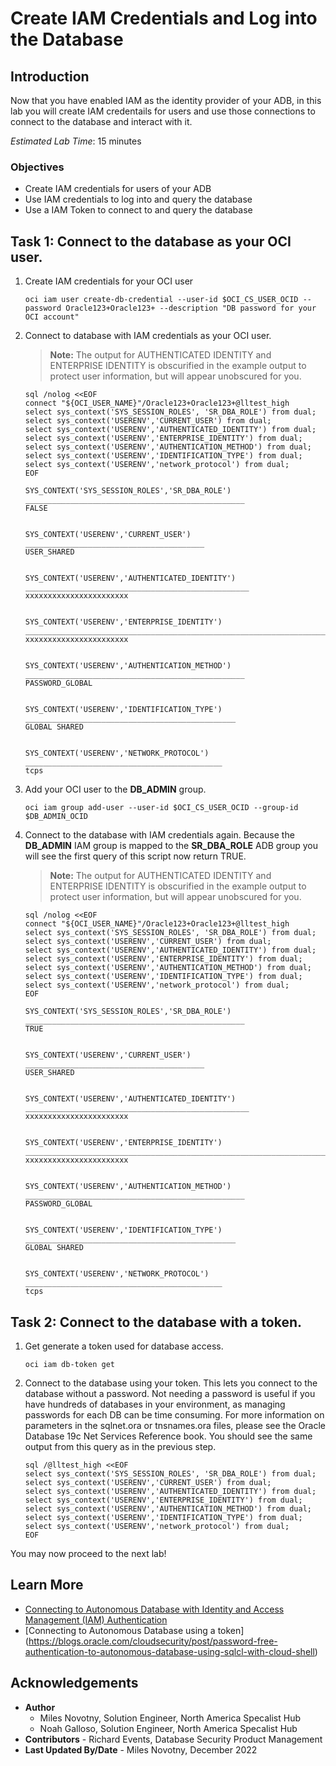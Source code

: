 # Create IAM Credentials and Log into the Database

## Introduction

Now that you have enabled IAM as the identity provider of your ADB, in this lab you will
create IAM credentails for users and use those connections to connect to the database and interact with it.

*Estimated Lab Time*: 15 minutes

### Objectives
- Create IAM credentials for users of your ADB
- Use IAM credentials to log into and query the database
- Use a IAM Token to connect to and query the database

## Task 1: Connect to the database as your OCI user.

1. Create IAM credentials for your OCI user

    ```
    oci iam user create-db-credential --user-id $OCI_CS_USER_OCID --password Oracle123+Oracle123+ --description "DB password for your OCI account"
    ```

2. Connect to database with IAM credentials as your OCI user.
    >**Note:** The output for AUTHENTICATED IDENTITY and ENTERPRISE IDENTITY is obscurified in the example output to protect user information, but will appear unobscured for you.

    ```
    sql /nolog <<EOF
    connect "${OCI_USER_NAME}"/Oracle123+Oracle123+@lltest_high
    select sys_context('SYS_SESSION_ROLES', 'SR_DBA_ROLE') from dual;
    select sys_context('USERENV','CURRENT_USER') from dual;
    select sys_context('USERENV','AUTHENTICATED_IDENTITY') from dual;
    select sys_context('USERENV','ENTERPRISE_IDENTITY') from dual;
    select sys_context('USERENV','AUTHENTICATION_METHOD') from dual;
    select sys_context('USERENV','IDENTIFICATION_TYPE') from dual;
    select sys_context('USERENV','network_protocol') from dual;
    EOF
    ```

    ```
    SYS_CONTEXT('SYS_SESSION_ROLES','SR_DBA_ROLE')    
    _________________________________________________
    FALSE                                             


    SYS_CONTEXT('USERENV','CURRENT_USER')    
    ________________________________________
    USER_SHARED                              


    SYS_CONTEXT('USERENV','AUTHENTICATED_IDENTITY')    
    __________________________________________________
    xxxxxxxxxxxxxxxxxxxxxxx                          


    SYS_CONTEXT('USERENV','ENTERPRISE_IDENTITY')                                    
    _______________________________________________________________________________
    xxxxxxxxxxxxxxxxxxxxxxx    


    SYS_CONTEXT('USERENV','AUTHENTICATION_METHOD')    
    _________________________________________________
    PASSWORD_GLOBAL                                   


    SYS_CONTEXT('USERENV','IDENTIFICATION_TYPE')    
    _______________________________________________
    GLOBAL SHARED                                   


    SYS_CONTEXT('USERENV','NETWORK_PROTOCOL')    
    ____________________________________________
    tcps
    ```

3. Add your OCI user to the **DB_ADMIN** group.

    ```
    oci iam group add-user --user-id $OCI_CS_USER_OCID --group-id $DB_ADMIN_OCID
    ```

4. Connect to the database with IAM credentials again. Because the **DB_ADMIN** IAM group is mapped to the **SR_DBA_ROLE** ADB group you will see the first query of this script now return TRUE.
    >**Note:** The output for AUTHENTICATED IDENTITY and ENTERPRISE IDENTITY is obscurified in the example output to protect user information, but will appear unobscured for you.

    ```
    sql /nolog <<EOF
    connect "${OCI_USER_NAME}"/Oracle123+Oracle123+@lltest_high
    select sys_context('SYS_SESSION_ROLES', 'SR_DBA_ROLE') from dual;
    select sys_context('USERENV','CURRENT_USER') from dual;
    select sys_context('USERENV','AUTHENTICATED_IDENTITY') from dual;
    select sys_context('USERENV','ENTERPRISE_IDENTITY') from dual;
    select sys_context('USERENV','AUTHENTICATION_METHOD') from dual;
    select sys_context('USERENV','IDENTIFICATION_TYPE') from dual;
    select sys_context('USERENV','network_protocol') from dual;
    EOF
    ```

    ```
    SYS_CONTEXT('SYS_SESSION_ROLES','SR_DBA_ROLE')    
    _________________________________________________
    TRUE                                              


    SYS_CONTEXT('USERENV','CURRENT_USER')    
    ________________________________________
    USER_SHARED                              


    SYS_CONTEXT('USERENV','AUTHENTICATED_IDENTITY')    
    __________________________________________________
    xxxxxxxxxxxxxxxxxxxxxxx                                 


    SYS_CONTEXT('USERENV','ENTERPRISE_IDENTITY')                                    
    _______________________________________________________________________________
    xxxxxxxxxxxxxxxxxxxxxxx    


    SYS_CONTEXT('USERENV','AUTHENTICATION_METHOD')    
    _________________________________________________
    PASSWORD_GLOBAL                                   


    SYS_CONTEXT('USERENV','IDENTIFICATION_TYPE')    
    _______________________________________________
    GLOBAL SHARED                                   


    SYS_CONTEXT('USERENV','NETWORK_PROTOCOL')    
    ____________________________________________
    tcps   
    ```

## Task 2: Connect to the database with a token.

1. Get generate a token used for database access.

    ```
    oci iam db-token get
    ```

2. Connect to the database using your token. This lets you connect to the database without a password. Not needing a password is useful if you have hundreds of databases in your environment, as managing passwords for each DB can be time consuming. For more information on parameters in the sqlnet.ora or tnsnames.ora files, please see the Oracle Database 19c Net Services Reference book. You should see the same output from this query as in the previous step.

    ```
    sql /@lltest_high <<EOF
    select sys_context('SYS_SESSION_ROLES', 'SR_DBA_ROLE') from dual;
    select sys_context('USERENV','CURRENT_USER') from dual;
    select sys_context('USERENV','AUTHENTICATED_IDENTITY') from dual;
    select sys_context('USERENV','ENTERPRISE_IDENTITY') from dual;
    select sys_context('USERENV','AUTHENTICATION_METHOD') from dual;
    select sys_context('USERENV','IDENTIFICATION_TYPE') from dual;
    select sys_context('USERENV','network_protocol') from dual;
    EOF
    ```

You may now proceed to the next lab!

## Learn More

* [Connecting to Autonomous Database with Identity and Access Management (IAM) Authentication](https://docs.oracle.com/en/cloud/paas/autonomous-database/adbsa/iam-access-database.html#GUID-CFC74EAF-E887-4B1F-9E9A-C956BCA0BEA9)
* [Connecting to Autonomous Database using a token] (https://blogs.oracle.com/cloudsecurity/post/password-free-authentication-to-autonomous-database-using-sqlcl-with-cloud-shell)

## Acknowledgements
* **Author**
	* Miles Novotny, Solution Engineer, North America Specalist Hub
	* Noah Galloso, Solution Engineer, North America Specalist Hub
* **Contributors** - Richard Events, Database Security Product Management
* **Last Updated By/Date** - Miles Novotny, December 2022
